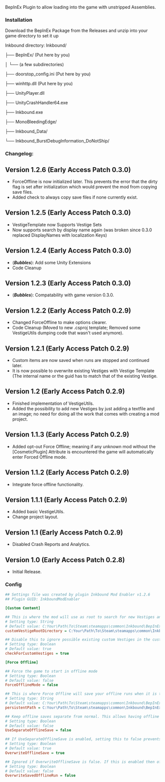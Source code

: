 BepInEx Plugin to allow loading into the game with unstripped Assemblies.

### Installation

Download the BepInEx Package from the Releases and unzip into your game directory to set it up

Inkbound directory:
Inkbound/

├── BepInEx/ (Put here by you)

│ └── (a few subdirectories)

├── doorstop_config.ini			(Put here by you)

├── winhttp.dll					(Put here by you)

├── UnityPlayer.dll

├── UnityCrashHandler64.exe

├── Inkbound.exe

├── MonoBleedingEdge/

├── Inkbound_Data/

└── Inkbound_BurstDebugInformation_DoNotShip/

### Changelog:
## Version 1.2.6 (Early Access Patch 0.3.0)
- ForceOffline is now initialized later. This prevents the error that the dirty flag is set after initialization which would prevent the mod from copying save files.
- Added check to always copy save files if none currently exist.

## Version 1.2.5 (Early Access Patch 0.3.0)
- VestigeTemplate now Supports Vestige Sets
- Now supports search by display name again (was broken since 0.3.0 replaced DisplayNames with localization Keys)

## Version 1.2.4 (Early Access Patch 0.3.0)
- (***Bubbles***): Add some Unity Extensions
- Code Cleanup

## Version 1.2.3 (Early Access Patch 0.3.0)
- (***Bubbles***): Compatability with game version 0.3.0.

## Version 1.2.2 (Early Access Patch 0.2.9)
- Changed ForceOffline to make options clearer.
- Code Cleanup (Moved to new .csproj template; Removed some VestigeUtils dumping code that wasn't used anymore).

## Version 1.2.1 (Early Access Patch 0.2.9)
- Custom items are now saved when runs are stopped and continued later.
- It is now possible to overwrite existing Vestiges with Vestige Template (The internal name or the guid has to match that of the existing Vestige.

## Version 1.2 (Early Access Patch 0.2.9)
- Finished implementation of VestigeUtils.
- Added the possibility to add new Vestiges by just adding a textfile and an image; no need for doing all the work that comes with creating a mod project.

## Version 1.1.3 (Early Access Patch 0.2.9)
- Added opt-out Force Offline; meaning if any unknown mod without the [CosmeticPlugin] Attribute is encountered the game will automatically enter Forced Offline mode.

## Version 1.1.2 (Early Access Patch 0.2.9)
- Integrate force offline functionality.

## Version 1.1.1 (Early Access Patch 0.2.9)
- Added basic VestigeUtils.
- Change project layout.

## Version 1.1 (Early Access Patch 0.2.9)
- Disabled Crash Reports and Analytics.

## Version 1.0 (Early Access Patch 0.2.8)
- Initial Release.

### Config
```cfg
## Settings file was created by plugin Inkbound Mod Enabler v1.2.6
## Plugin GUID: InkboundModEnabler

[Custom Content]

## This is where the mod will use as root to search for new Vestiges and as base path for their icons. This automatically defaults to the game directory when you first start the game.
# Setting type: String
# Default value: C:Your\Path\To\Steam\steamapps\common\Inkbound\BepInEx\custom\Vestiges
customVestigeRootDirectory = C:Your\Path\To\Steam\steamapps\common\Inkbound\BepInEx\custom\Vestiges

## Disable this to ignore possible existing custom Vestiges in the customVestigeRootDirectors.
# Setting type: Boolean
# Default value: true
checkForCustomVestiges = true

[Force Offline]

## Force the game to start in offline mode
# Setting type: Boolean
# Default value: false
ForceOfflineMode = false

## This is where Force Offline will save your offline runs when it is turned on. This automatically defaults to the game directory when you first start the game.
# Setting type: String
# Default value: C:Your\Path\To\Steam\steamapps\common\Inkbound\BepInEx\plugins\InkboundModEnabler\persistent_data
persistentPath = C:Your\Path\To\Steam\steamapps\common\Inkbound\BepInEx\plugins\InkboundModEnabler\persistent_data

## Keep offline saves separate from normal. This allows having offline and online mode to keep track of different progression. This is forced behaviour when using non-cosmetic mods. Best used with OverwriteOfflineSave set to false
# Setting type: Boolean
# Default value: false
UseSeparateOfflineSave = false

## If UseSeparateOfflineSave is enabled, setting this to false prevents the mod from overwriting the offline save with online saves, basically treating offline and online as two separate profiles.
# Setting type: Boolean
# Default value: true
OverwriteOfflineSave = true

## Ignored if OverwriteOfflineSave is false. If this is enabled then offline saves will be overwritten even if there is a paused run in the offline save.
# Setting type: Boolean
# Default value: false
OverwriteSavedOfflineRun = false
```
